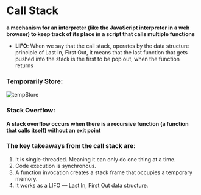 # Call Stack

**a mechanism for an interpreter (like the JavaScript interpreter in a web browser) to keep track of its place in a script that calls multiple functions**

- **LIFO**: When we say that the call stack, operates by the data structure principle of Last In, First Out, it means that the last function that gets pushed into the stack is the first to be pop out, when the function returns

### Temporarily Store:

![tempStore](https://cdn-media-1.freecodecamp.org/images/QgR2uIk7tW0YNz0Xm8g0jAPeRFI0e4sCejsv)

### Stack Overflow:

**A stack overflow occurs when there is a recursive function (a function that calls itself) without an exit point**

### The key takeaways from the call stack are:

1. It is single-threaded. Meaning it can only do one thing at a time.
2. Code execution is synchronous.
3. A function invocation creates a stack frame that occupies a temporary memory.
4. It works as a LIFO — Last In, First Out data structure.
